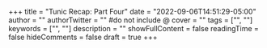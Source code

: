 +++
title = "Tunic Recap: Part Four"
date = "2022-09-06T14:51:29-05:00"
author = ""
authorTwitter = "" #do not include @
cover = ""
tags = ["", ""]
keywords = ["", ""]
description = ""
showFullContent = false
readingTime = false
hideComments = false
draft = true
+++
